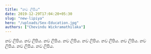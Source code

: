 ```yaml
---
title: "නව ලිපිය"
date: 2019-12-29T17:04:20+05:30
slug: "new-lipiya"
hero: "/uploads/Sex-Education.jpg"
authors: ["Chevindu Wickramathilaka"]
---
```


නව ලිපිය. නව ලිපිය. නව ලිපිය. නව ලිපිය. නව ලිපිය. නව ලිපිය. නව ලිපිය. නව ලිපිය. නව ලිපිය. නව ලිපිය. 